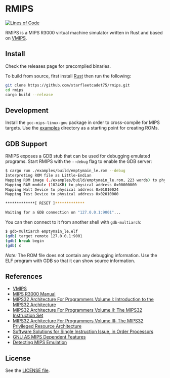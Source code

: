 # RMIPS

[![Lines of Code](https://tokei.rs/b1/github/starfleetcadet75/rmips)](https://github.com/starfleetcadet75/rmips)

RMIPS is a MIPS R3000 virtual machine simulator written in Rust and based on [VMIPS](http://www.dgate.org/vmips).

## Install

Check the releases page for precompiled binaries.

To build from source, first install [Rust](https://www.rust-lang.org/learn/get-started) then run the following:

```bash
git clone https://github.com/starfleetcadet75/rmips.git
cd rmips
cargo build --release
```

## Development

Install the `gcc-mips-linux-gnu` package in order to cross-compile for MIPS targets.
Use the [examples](./examples) directory as a starting point for creating ROMs.

## GDB Support

RMIPS exposes a GDB stub that can be used for debugging emulated programs.
Start RMIPS with the `--debug` flag to enable the GDB server:

```bash
$ cargo run ./examples/build/emptymain_le.rom --debug
Interpreting ROM file as Little-Endian
Mapping ROM image (./examples/build/emptymain_le.rom, 223 words) to physical address 0x1fc00000
Mapping RAM module (1024KB) to physical address 0x00000000
Mapping Halt Device to physical address 0x01010024
Mapping Test Device to physical address 0x02010000

*************[ RESET ]*************

Waiting for a GDB connection on "127.0.0.1:9001"...
```

You can then connect to it from another shell with `gdb-multiarch`:

```bash
$ gdb-multiarch emptymain_le.elf
(gdb) target remote 127.0.0.1:9001
(gdb) break begin
(gdb) c
```

*Note:* The ROM file does not contain any debugging information.
Use the ELF program with GDB so that it can show source information.

## References

* [VMIPS](http://www.dgate.org/vmips)
* [MIPS R3000 Manual](https://cgi.cse.unsw.edu.au/~cs3231/doc/R3000.pdf)
* [MIPS32 Architecture For Programmers Volume I: Introduction to the MIPS32 Architecture](http://www.cs.cornell.edu/courses/cs3410/2008fa/MIPS_Vol1.pdf)
* [MIPS32 Architecture For Programmers Volume II: The MIPS32 Instruction Set](http://www.cs.cornell.edu/courses/cs3410/2008fa/MIPS_Vol2.pdf)
* [MIPS32 Architecture For Programmers Volume III: The MIPS32 Privileged Resource Architecture](https://www.cs.cornell.edu/courses/cs3410/2008fa/MIPS_Vol3.pdf)
* [Software Solutions for Single Instruction Issue, in Order Processors](https://web.ics.purdue.edu/~vaneet/Aggarwal2004_1425.pdf)
* [GNU AS MIPS Dependent Features](https://sourceware.org/binutils/docs-2.26/as/MIPS_002dDependent.html#MIPS_002dDependent)
* [Detecting MIPS Emulation](https://www.alchemistowl.org/pocorgtfo/pocorgtfo06.pdf)

## License

See the [LICENSE file](LICENSE.md).
